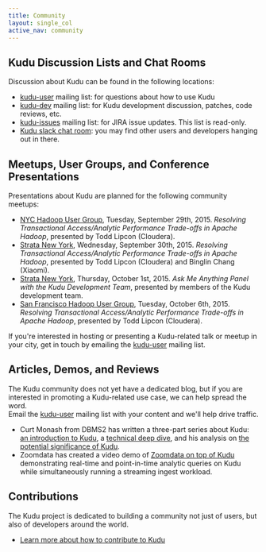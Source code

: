 ```yaml
---
title: Community
layout: single_col
active_nav: community
---
```


## Kudu Discussion Lists and Chat Rooms

Discussion about Kudu can be found in the following locations:

* [kudu-user](https://groups.google.com/forum/#!forum/kudu-user) mailing list:
  for questions about how to use Kudu
* [kudu-dev](https://groups.google.com/forum/#!forum/kudu-dev) mailing list:
  for Kudu development discussion, patches, code reviews, etc.
* [kudu-issues](https://groups.google.com/forum/#!forum/kudu-issues) mailing
  list: for JIRA issue updates. This list is read-only.
* [Kudu slack chat room](https://getkudu-slack.herokuapp.com/): you may find
  other users and developers hanging out in there.

## Meetups, User Groups, and Conference Presentations

Presentations about Kudu are planned for the following community meetups:

* [NYC Hadoop User Group](http://www.meetup.com/Hadoop-NYC/events/224102527/),
  Tuesday, September 29th, 2015.
  _Resolving Transactional Access/Analytic Performance Trade-offs in Apache Hadoop_,
  presented by Todd Lipcon (Cloudera).
* [Strata New York](http://strataconf.com/big-data-conference-ny-2015/public/schedule/detail/43114),
  Wednesday, September 30th, 2015.
  _Resolving Transactional Access/Analytic Performance Trade-offs in Apache Hadoop_,
  presented by Todd Lipcon (Cloudera) and Binglin Chang (Xiaomi).
* [Strata New York](http://strataconf.com/big-data-conference-ny-2015/public/schedule/detail/45391),
  Thursday, October 1st, 2015.
  _Ask Me Anything Panel with the Kudu Development Team_,
  presented by members of the Kudu development team.
* [San Francisco Hadoop User Group](http://www.meetup.com/hadoopsf/events/224616149/),
  Tuesday, October 6th, 2015.
  _Resolving Transactional Access/Analytic Performance Trade-offs in Apache Hadoop_,
  presented by Todd Lipcon (Cloudera).

If you're interested in hosting or presenting a Kudu-related talk or meetup in
your city, get in touch by emailing the
[kudu-user](https://groups.google.com/forum/#!forum/kudu-user) mailing list.

## Articles, Demos, and Reviews

The Kudu community does not yet have a dedicated blog, but if you are
interested in promoting a Kudu-related use case, we can help spread the word.
<br/>
Email the [kudu-user](https://groups.google.com/forum/#!forum/kudu-user)
mailing list with your content and we'll help drive traffic.

* Curt Monash from DBMS2 has written a three-part series about Kudu:
  [an introduction to Kudu](http://www.dbms2.com/2015/09/28/introduction-to-cloudera-kudu/),
  a [technical deep dive](http://www.dbms2.com/2015/09/28/cloudera-kudu-deep-dive/),
  and his analysis on
  [the potential significance of Kudu](http://www.dbms2.com/2015/09/28/the-potential-significance-of-cloudera-kudu/).
* Zoomdata has created a video demo of
  [Zoomdata on top of Kudu](https://www.youtube.com/watch?v=ck_kRb6qLKE)
  demonstrating real-time and point-in-time analytic queries on Kudu while
  simultaneously running a streaming ingest workload.

## Contributions

The Kudu project is dedicated to building a community not just of users, but
also of developers around the world.

* [Learn more about how to contribute to Kudu](contributing.html)

